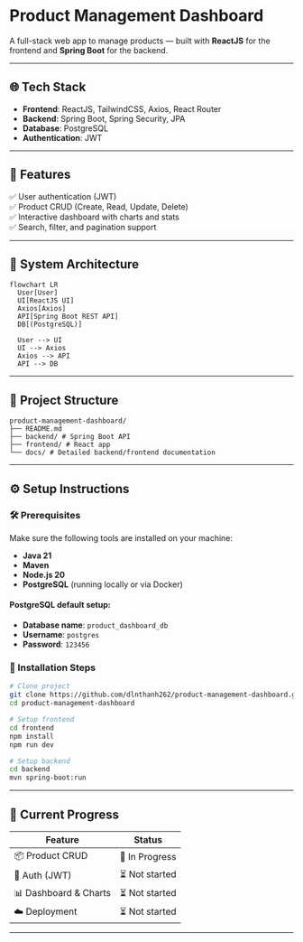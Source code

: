 # Product Management Dashboard

A full-stack web app to manage products — built with **ReactJS** for the frontend and **Spring Boot** for the backend.

---

## 🌐 Tech Stack

- **Frontend**: ReactJS, TailwindCSS, Axios, React Router  
- **Backend**: Spring Boot, Spring Security, JPA  
- **Database**: PostgreSQL  
- **Authentication**: JWT 

---

## 🎯 Features

✅ User authentication (JWT)  
✅ Product CRUD (Create, Read, Update, Delete)  
✅ Interactive dashboard with charts and stats  
✅ Search, filter, and pagination support 

---

## 🧩 System Architecture

```mermaid
flowchart LR
  User[User]
  UI[ReactJS UI]
  Axios[Axios]
  API[Spring Boot REST API]
  DB[(PostgreSQL)]

  User --> UI
  UI --> Axios
  Axios --> API
  API --> DB
```

---

## 📁 Project Structure

<pre><code>product-management-dashboard/ 
├── README.md 
├── backend/ # Spring Boot API
├── frontend/ # React app 
└── docs/ # Detailed backend/frontend documentation</code></pre>

---

## ⚙️ Setup Instructions

### 🛠️ Prerequisites

Make sure the following tools are installed on your machine:

- **Java 21**
- **Maven**
- **Node.js 20**
- **PostgreSQL** (running locally or via Docker)

#### PostgreSQL default setup:
- **Database name**: `product_dashboard_db`
- **Username**: `postgres`
- **Password**: `123456`

### 🚧 Installation Steps

```bash
# Clone project
git clone https://github.com/dlnthanh262/product-management-dashboard.git
cd product-management-dashboard

# Setup frontend
cd frontend
npm install
npm run dev

# Setup backend
cd backend
mvn spring-boot:run
```

---

## 📌 Current Progress

| Feature               | Status         |
| --------------------- | -------------- |
| 📦 Product CRUD         | 🚧 In Progress    |
| 🔐 Auth (JWT)       |  ⏳ Not started   |
| 📊 Dashboard & Charts |  ⏳ Not started   |
| ☁️ Deployment         | ⏳ Not started |

---

